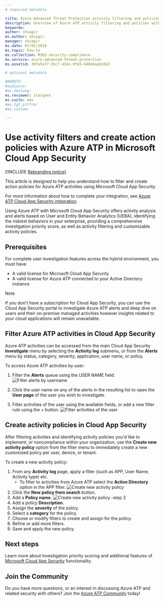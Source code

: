 ```yaml
---
# required metadata

title: Azure Advanced Threat Protection activity filtering and policies in Microsoft Cloud App Security
description: Overview of Azure ATP activity filtering and policies with Microsoft Cloud App Security.
keywords:
author: shsagir
ms.author: shsagir
manager: shsagir
ms.date: 07/01/2019
ms.topic: how-to
ms.collection: M365-security-compliance
ms.service: azure-advanced-threat-protection
ms.assetid: 397e5a77-2bc7-454c-9fe5-649ebaab16b3

# optional metadata

#ROBOTS:
#audience:
#ms.devlang:
ms.reviewer: itargoet
ms.suite: ems
#ms.tgt_pltfrm:
#ms.custom:

---
```


# Use activity filters and create action policies with Azure ATP in Microsoft Cloud App Security

[!INCLUDE [Rebranding notice](includes/banner.md)]

This article is designed to help you understand how to filter and create action policies for Azure ATP activities using Microsoft Cloud App Security.

For more information about how to complete your integration, see [Azure ATP Cloud App Security integration](/cloud-app-security/aatp-integration).

Using Azure ATP with Microsoft Cloud App Security offers activity analysis and alerts based on User and Entity Behavior Analytics (UEBA), identifying the riskiest behaviors in your enterprise, providing a comprehensive investigation priority score, as well as activity filtering and customizable activity policies.

## Prerequisites

For complete user investigation features across the hybrid environment, you must have:

- A valid license for Microsoft Cloud App Security
- A valid license for Azure ATP connected to your Active Directory instance

>[!NOTE]
>If you don't have a subscription for Cloud App Security, you can use the Cloud App Security portal to investigate Azure ATP alerts and deep dive on users and their on-premise managed activities however insights related to your cloud applications will remain unavailable.

## Filter Azure ATP activities in Cloud App Security

Azure ATP activities can be accessed from the main Cloud App Security **Investigate** menu by selecting the **Activity log** submenu, or from the **Alerts** menu by status, category, severity, application, user name, or policy.

To access Azure ATP activities by user:

1. Filter the **Alerts** queue using the USER NAME field.
    ![Filter alerts by username](media/atp-mcas-alerts-queue.png)
1. Click the user name on any of the alerts in the resulting list to open the **User page** of the user you wish to investigate.

1. Filter activities of the user using the available fields, or add a new filter rule using the + button.
    ![Filter activities of the user](media/atp-mcas-activity-filter.png)

## Create activity policies in Cloud App Security

After filtering activities and identifying activity policies you'd like to implement, or noncompliance within your organization, use the **Create new activity policy** option from the filter menu to immediately create a new customized policy per user, device, or tenant.

To create a new activity policy:

1. From any **Activity log** page, apply a filter (such as APP, User Name, Activity type) etc.
    - To filter to activities from Azure ATP select the **Active Directory** option in the APP filter.
    ![Create new activity policy](media/atp-mcas-create-new-policy.png)
1. Click the **New policy from search** button.
1. Add a **Policy name**.
    ![Create new activity policy -step 2](media/atp-mcas-create-policy.png)
1. Add a policy **Description**.
1. Assign the **severity** of the policy.
1. Select a **category** for the policy.
1. Choose or modify filters to create and assign for the policy.
1. Refine or add more filters.
1. Save and apply the new policy.

## Next steps

Learn more about Investigation priority scoring and additional features of [Microsoft Cloud App Security](/cloud-app-security/) functionality.

## Join the Community

Do you have more questions, or an interest in discussing Azure ATP and related security with others? Join the [Azure ATP Community](https://techcommunity.microsoft.com/t5/Azure-Advanced-Threat-Protection/bd-p/AzureAdvancedThreatProtection) today!